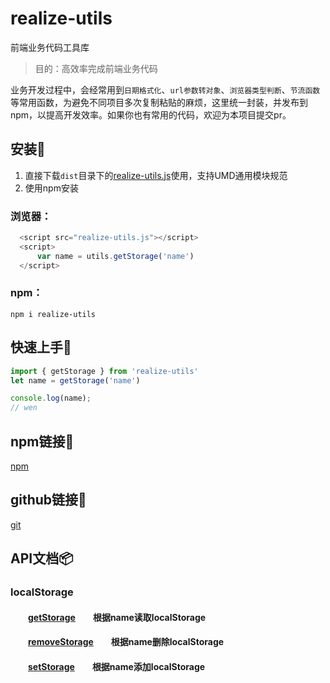 # realize-utils

前端业务代码工具库

> 目的：高效率完成前端业务代码

业务开发过程中，会经常用到`日期格式化`、`url参数转对象`、`浏览器类型判断`、`节流函数`等常用函数，为避免不同项目多次复制粘贴的麻烦，这里统一封装，并发布到npm，以提高开发效率。如果你也有常用的代码，欢迎为本项目提交pr。

## 安装:wrench:
1. 直接下载`dist`目录下的[realize-utils.js](https://github.com/wenreq/best-utils/blob/master/dist/realize-utils.js)使用，支持UMD通用模块规范
2. 使用npm安装

### 浏览器：
```js
  <script src="realize-utils.js"></script>
  <script>
      var name = utils.getStorage('name')
  </script>
```

### npm：
``` shell
npm i realize-utils
```

## 快速上手:key:

```js
import { getStorage } from 'realize-utils'
let name = getStorage('name')

console.log(name); 
// wen
```

## npm链接:link:
[npm](https://www.npmjs.com/package/realize-utils)

## github链接:link:
[git](https://github.com/wenreq/realize-utils)


## API文档:package:

### localStorage
#### &emsp;&emsp;[getStorage](https://github.com/wenreq/realize-utils/tree/master/src/store/index.js)&emsp;&emsp;根据name读取localStorage
#### &emsp;&emsp;[removeStorage](https://github.com/wenreq/realize-utils/tree/master/src/store/index.js)&emsp;&emsp;根据name删除localStorage
#### &emsp;&emsp;[setStorage](https://github.com/wenreq/realize-utils/tree/master/src/store/index.js)&emsp;&emsp;根据name添加localStorage
